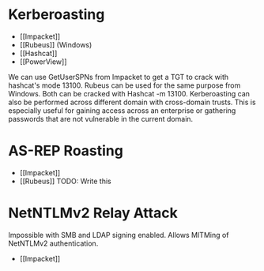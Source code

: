 # Kerberoasting
- [[Impacket]]
- [[Rubeus]] (Windows)
- [[Hashcat]]
- [[PowerView]]

We can use GetUserSPNs from Impacket to get a TGT to crack with hashcat's mode 13100. Rubeus can be used for the same purpose from Windows. Both can be cracked with Hashcat -m 13100. Kerberoasting can also be performed across different domain with cross-domain trusts. This is especially useful for gaining access across an enterprise or gathering passwords that are not vulnerable in the current domain. 

# AS-REP Roasting
- [[Impacket]]
- [[Rubeus]]
TODO: Write this

# NetNTLMv2 Relay Attack
Impossible with SMB and LDAP signing enabled. Allows MITMing of NetNTLMv2 authentication. 
- [[Impacket]]
